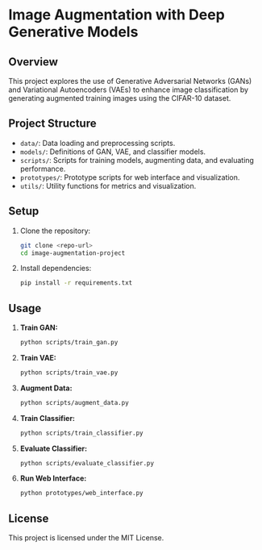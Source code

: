 # Image Augmentation with Deep Generative Models

## Overview
This project explores the use of Generative Adversarial Networks (GANs) and Variational Autoencoders (VAEs) to enhance image classification by generating augmented training images using the CIFAR-10 dataset.

## Project Structure
- `data/`: Data loading and preprocessing scripts.
- `models/`: Definitions of GAN, VAE, and classifier models.
- `scripts/`: Scripts for training models, augmenting data, and evaluating performance.
- `prototypes/`: Prototype scripts for web interface and visualization.
- `utils/`: Utility functions for metrics and visualization.

## Setup
1. Clone the repository:
    ```bash
    git clone <repo-url>
    cd image-augmentation-project
    ```

2. Install dependencies:
    ```bash
    pip install -r requirements.txt
    ```

## Usage
1. **Train GAN:**
    ```bash
    python scripts/train_gan.py
    ```

2. **Train VAE:**
    ```bash
    python scripts/train_vae.py
    ```

3. **Augment Data:**
    ```bash
    python scripts/augment_data.py
    ```

4. **Train Classifier:**
    ```bash
    python scripts/train_classifier.py
    ```

5. **Evaluate Classifier:**
    ```bash
    python scripts/evaluate_classifier.py
    ```

6. **Run Web Interface:**
    ```bash
    python prototypes/web_interface.py
    ```

## License
This project is licensed under the MIT License.
